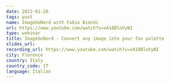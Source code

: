 ```yaml
---
date: 2022-01-20
tags: post
name: ImageGoNord with Fabio Biondi
url: https://www.youtube.com/watch?v=xA10BloVyNI
type: webinar
title: ImageGoNord - Convert any image into your fav palette
slides_url:
recording_url: https://www.youtube.com/watch?v=xA10BloVyNI
city: Florence
country: Italy
country_code: IT
language: Italian
---
```

